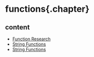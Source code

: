 
# functions{.chapter}

## content

- [Function Research](list_of_common_functions.md)
- [String Functions](StringFunctions.md)
- [String Functions](strings.md)
